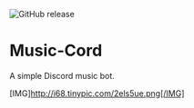 ![GitHub release](https://img.shields.io/github/release/JGriffin34432/music-cord.svg?style=for-the-badge)
# Music-Cord
A simple Discord music bot.

[IMG]http://i68.tinypic.com/2els5ue.png[/IMG]
